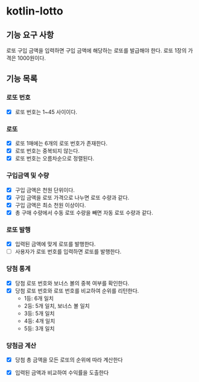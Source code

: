 # kotlin-lotto

## 기능 요구 사항
로또 구입 금액을 입력하면 구입 금액에 해당하는 로또를 발급해야 한다.
로또 1장의 가격은 1000원이다.
## 기능 목록
### 로또 번호
- [x] 로또 번호는 1~45 사이이다.
### 로또
- [x] 로또 1매에는 6개의 로또 번호가 존재한다.
- [x] 로또 번호는 중복되지 않는다.
- [x] 로또 번호는 오름차순으로 정렬된다.
### 구입금액 및 수량
- [x] 구입 금액은 천원 단위이다.
- [x] 구입 금액을 로또 가격으로 나누면 로또 수량과 같다.
- [x] 구입 금액은 최소 천원 이상이다.
- [x] 총 구매 수량에서 수동 로또 수량을 빼면 자동 로또 수량과 같다.
### 로또 발행
- [x] 입력된 금액에 맞게 로또를 발행한다.
- [ ] 사용자가 로또 번호를 입력하면 로또를 발행한다.
### 당첨 통계
- [x] 당첨 로또 번호와 보너스 볼의 중복 여부를 확인한다.
- [x] 당첨 로또 번호와 로또 번호를 비교하여 순위를 리턴한다.
  - 1등: 6개 일치
  - 2등: 5개 일치, 보너스 볼 일치
  - 3등: 5개 일치
  - 4등: 4개 일치
  - 5등: 3개 일치
### 당첨금 계산
- [x] 당첨 총 금액을 모든 로또의 순위에 따라 계산한다
- [x] 입력된 금액과 비교하여 수익률을 도출한다



